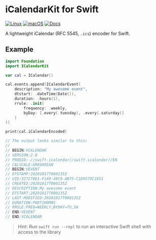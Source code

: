 # iCalendarKit for Swift

[![Linux](https://github.com/fwcd/swift-icalendar/workflows/Linux/badge.svg)](https://github.com/fwcd/swift-icalendar/actions)
[![macOS](https://github.com/fwcd/swift-icalendar/workflows/macOS/badge.svg)](https://github.com/fwcd/swift-icalendar/actions)
[![Docs](https://github.com/fwcd/swift-icalendar/workflows/Docs/badge.svg)](https://fwcd.github.io/swift-icalendar)

A lightweight iCalendar (RFC 5545, `.ics`) encoder for Swift.

## Example

```swift
import Foundation
import ICalendarKit

var cal = ICalendar()

cal.events.append(ICalendarEvent(
    description: "My awesome event",
    dtstart: .dateTime(Date()),
    duration: .hours(1),
    rrule: .init(
        frequency: .weekly,
        byDay: [.every(.tuesday), .every(.saturday)]
    )
))

print(cal.iCalendarEncoded)

// The output looks similar to this:
//
// BEGIN:VCALENDAR
// VERSION:2.0
// PRODID:-//swift-icalendar//swift-icalendar//EN
// CALSCALE:GREGORIAN
// BEGIN:VEVENT
// DTSTAMP:20201017T000135Z
// UID:327278D1-F140-49C9-AB75-C1D9579C1851
// CREATED:20201017T000135Z
// DESCRIPTION:My awesome event
// DTSTART:20201017T000135Z
// LAST-MODIFIED:20201017T000135Z
// DURATION:P0DT1H0M0S
// RRULE:FREQ=WEEKLY;BYDAY=TU,SA
// END:VEVENT
// END:VCALENDAR
```

> Hint: Run `swift run --repl` to run an interactive Swift shell with access to the library
